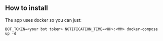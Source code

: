 ## How to install
The app uses docker so you can just:
```
BOT_TOKEN=<your bot token> NOTIFICATION_TIME=<HH>:<MM> docker-compose up -d
```